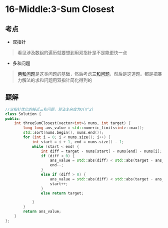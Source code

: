 # 16-Middle:3-Sum Closest

## 考点

* 双指针
> 看见涉及数组的遍历就要想到用双指针是不是能更快一点

* 多和问题
> [两和问题](https://leetcode-cn.com/problems/two-sum/)是这类问题的基础，然后考虑[三和问题](https://leetcode-cn.com/problems/3sum/)，然后是这道题。都是把暴力解法的求和问题用双指针简化得到的

## 题解

```cpp
//双指针优化的接近三和问题，算法复杂度为O(n^2)
class Solution {
public:
    int threeSumClosest(vector<int>& nums, int target) {
        long long ans_value = std::numeric_limits<int>::max();
        std::sort(nums.begin(), nums.end());
        for (int i = 0; i < nums.size(); i++) {
            int start = i + 1, end = nums.size() - 1;
            while (start < end) {
                int diff = target - nums[start] - nums[end] - nums[i];
                if (diff < 0) {
                    ans_value = std::abs(diff) < std::abs(target - ans_value) ? target - diff : ans_value;
                    end--;
                }
                else if (diff > 0) {
                    ans_value = std::abs(diff) < std::abs(target - ans_value) ? target - diff : ans_value;
                    start++; 
                }
                else return target;

            }
        }
        return ans_value;
    }
};
```